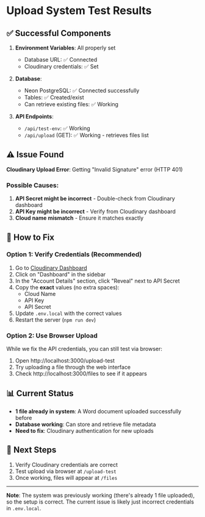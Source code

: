 # Upload System Test Results

## ✅ Successful Components

1. **Environment Variables**: All properly set
   - Database URL: ✅ Connected
   - Cloudinary credentials: ✅ Set

2. **Database**: 
   - Neon PostgreSQL: ✅ Connected successfully
   - Tables: ✅ Created/exist
   - Can retrieve existing files: ✅ Working

3. **API Endpoints**:
   - `/api/test-env`: ✅ Working
   - `/api/upload` (GET): ✅ Working - retrieves files list

## ⚠️ Issue Found

**Cloudinary Upload Error**: Getting "Invalid Signature" error (HTTP 401)

### Possible Causes:
1. **API Secret might be incorrect** - Double-check from Cloudinary dashboard
2. **API Key might be incorrect** - Verify from Cloudinary dashboard
3. **Cloud name mismatch** - Ensure it matches exactly

## 🔧 How to Fix

### Option 1: Verify Credentials (Recommended)
1. Go to [Cloudinary Dashboard](https://cloudinary.com/console)
2. Click on "Dashboard" in the sidebar
3. In the "Account Details" section, click "Reveal" next to API Secret
4. Copy the **exact** values (no extra spaces):
   - Cloud Name
   - API Key
   - API Secret
5. Update `.env.local` with the correct values
6. Restart the server (`npm run dev`)

### Option 2: Use Browser Upload
While we fix the API credentials, you can still test via browser:
1. Open http://localhost:3000/upload-test
2. Try uploading a file through the web interface
3. Check http://localhost:3000/files to see if it appears

## 📊 Current Status

- **1 file already in system**: A Word document uploaded successfully before
- **Database working**: Can store and retrieve file metadata
- **Need to fix**: Cloudinary authentication for new uploads

## 🚀 Next Steps

1. Verify Cloudinary credentials are correct
2. Test upload via browser at `/upload-test`
3. Once working, files will appear at `/files`

---

**Note**: The system was previously working (there's already 1 file uploaded), so the setup is correct. The current issue is likely just incorrect credentials in `.env.local`.
